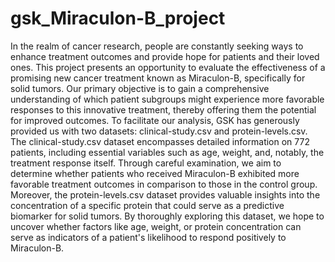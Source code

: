 # gsk_Miraculon-B_project

In the realm of cancer research, people are constantly seeking ways to enhance treatment outcomes 
and provide hope for patients and their loved ones. This project presents an opportunity to evaluate 
the effectiveness of a promising new cancer treatment known as Miraculon-B, specifically for solid 
tumors.
Our primary objective is to gain a comprehensive understanding of which patient subgroups might 
experience more favorable responses to this innovative treatment, thereby offering them the 
potential for improved outcomes. To facilitate our analysis, GSK has generously provided us with 
two datasets: clinical-study.csv and protein-levels.csv. The clinical-study.csv dataset encompasses 
detailed information on 772 patients, including essential variables such as age, weight, and, 
notably, the treatment response itself. Through careful examination, we aim to determine whether 
patients who received Miraculon-B exhibited more favorable treatment outcomes in comparison 
to those in the control group. Moreover, the protein-levels.csv dataset provides valuable insights 
into the concentration of a specific protein that could serve as a predictive biomarker for solid 
tumors. By thoroughly exploring this dataset, we hope to uncover whether factors like age, weight, 
or protein concentration can serve as indicators of a patient's likelihood to respond positively to 
Miraculon-B.
